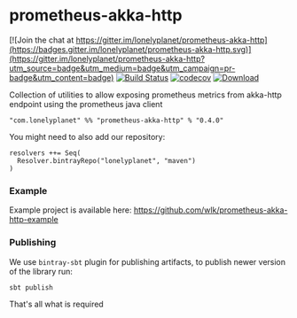 # prometheus-akka-http

[![Join the chat at https://gitter.im/lonelyplanet/prometheus-akka-http](https://badges.gitter.im/lonelyplanet/prometheus-akka-http.svg)](https://gitter.im/lonelyplanet/prometheus-akka-http?utm_source=badge&utm_medium=badge&utm_campaign=pr-badge&utm_content=badge)
[![Build Status](https://travis-ci.org/lonelyplanet/prometheus-akka-http.svg?branch=master)](https://travis-ci.org/lonelyplanet/prometheus-akka-http)
[![codecov](https://codecov.io/gh/lonelyplanet/prometheus-akka-http/branch/master/graph/badge.svg)](https://codecov.io/gh/lonelyplanet/prometheus-akka-http)
[![Download](https://api.bintray.com/packages/lonelyplanet/maven/prometheus-akka-http/images/download.svg) ](https://bintray.com/lonelyplanet/maven/prometheus-akka-http/_latestVersion)


Collection of utilities to allow exposing prometheus metrics from akka-http endpoint using the prometheus java client

    "com.lonelyplanet" %% "prometheus-akka-http" % "0.4.0"
    
You might need to also add our repository:

```
resolvers ++= Seq(
  Resolver.bintrayRepo("lonelyplanet", "maven")
)
```

### Example

Example project is available here: https://github.com/wlk/prometheus-akka-http-example

### Publishing

We use `bintray-sbt` plugin for publishing artifacts, to publish newer version of the library run:
```
sbt publish
```

That's all what is required
